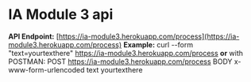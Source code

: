 IA Module 3 api
===================

**API Endpoint:** [https://ia-module3.herokuapp.com/process](https://ia-module3.herokuapp.com/process)
**Example:**
 curl --form "text=yourtexthere" https://ia-module3.herokuapp.com/process
**or**
with POSTMAN: POST https://ia-module3.herokuapp.com/process BODY x-www-form-urlencoded text yourtexthere


	


